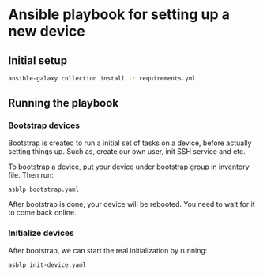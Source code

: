 # Ansible playbook for setting up a new device

## Initial setup

```bash
ansible-galaxy collection install -r requirements.yml
```

## Running the playbook

### Bootstrap devices

Bootstrap is created to run a initial set of tasks on a device, before actually setting things up. Such as, create our own user, init SSH service and etc.

To bootstrap a device, put your device under bootstrap group in inventory file. Then run:

```bash
asblp bootstrap.yaml
```

After bootstrap is done, your device will be rebooted. You need to wait for it to come back online.

### Initialize devices

After bootstrap, we can start the real initialization by running:

```bash
asblp init-device.yaml
```
